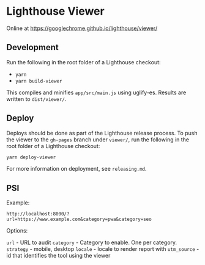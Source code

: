 # Lighthouse Viewer

Online at https://googlechrome.github.io/lighthouse/viewer/

## Development

Run the following in the root folder of a Lighthouse checkout:

* `yarn`
* `yarn build-viewer`

This compiles and minifies `app/src/main.js` using uglify-es. Results are written to `dist/viewer/`.

## Deploy

Deploys should be done as part of the Lighthouse release process. To push the viewer to the `gh-pages` branch under `viewer/`, run the following in the root folder of a Lighthouse checkout:

```sh
yarn deploy-viewer
```

For more information on deployment, see `releasing.md`.

## PSI

Example:
```
http://localhost:8000/?url=https://www.example.com&category=pwa&category=seo
```

Options:

`url` - URL to audit
`category` - Category to enable. One per category.
`strategy` - mobile, desktop
`locale` - locale to render report with
`utm_source` - id that identifies the tool using the viewer
